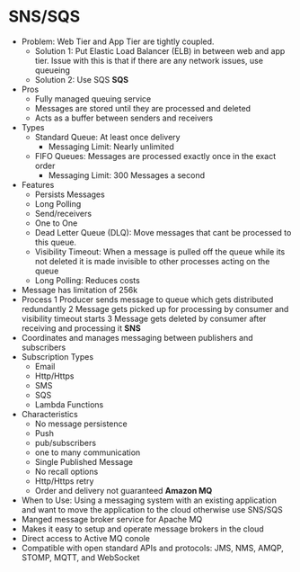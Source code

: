 # SNS/SQS

* Problem: Web Tier and App Tier are tightly coupled.
    * Solution 1: Put Elastic Load Balancer (ELB) in between web and app tier.  Issue with this is that if there are any network issues, use queueing
    * Solution 2: Use SQS 
**SQS**
* Pros
    * Fully managed queuing service
    * Messages are stored until they are processed and deleted
    * Acts as a buffer between senders and receivers
* Types
    * Standard Queue: At least once delivery
        * Messaging Limit: Nearly unlimited
    * FIFO Queues: Messages are processed exactly once in the exact order
        * Messaging Limit: 300 Messages a second 
* Features
    * Persists Messages
    * Long Polling
    * Send/receivers
    * One to One
    * Dead Letter Queue (DLQ): Move messages that cant be processed to this queue.
    * Visibility Timeout: When a message is pulled off the queue while its not deleted it is made invisible to other processes acting on the queue
    * Long Polling: Reduces costs 
* Message has limitation of 256k
* Process
    1 Producer sends message to queue which gets distributed redundantly
    2 Message gets picked up for processing by consumer and visibility timeout starts
    3 Message gets deleted by consumer after receiving and processing it
**SNS**
* Coordinates and manages messaging between publishers and subscribers
* Subscription Types
    * Email
    * Http/Https
    * SMS
    * SQS
    * Lambda Functions
* Characteristics
    * No message persistence
    * Push 
    * pub/subscribers
    * one to many communication
    * Single Published Message
    * No recall options
    * Http/Https retry
    * Order and delivery not guaranteed
**Amazon MQ**
* When to Use: Using a messaging system with an existing application and want to move the application to the cloud otherwise use SNS/SQS
* Manged message broker service for Apache MQ
* Makes it easy to setup and operate message brokers in the cloud
* Direct access to Active MQ conole
* Compatible with open standard APIs and protocols: JMS, NMS, AMQP, STOMP, MQTT, and WebSocket